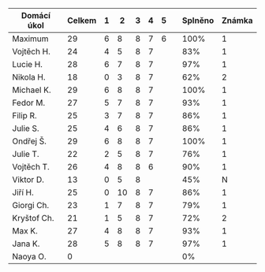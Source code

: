 | Domácí úkol | Celkem | 1 | 2  | 3 | 4 | 5 |   | Splněno | Známka |
|-------------|--------|---|----|---|---|---|---|---------|--------|
| Maximum     | 29     | 6 | 8  | 8 | 7 | 6 |   | 100%    | 1      |
| Vojtěch H.  | 24     | 4 | 5  | 8 | 7 |   |   | 83%     | 1      |
| Lucie H.    | 28     | 6 | 7  | 8 | 7 |   |   | 97%     | 1      |
| Nikola H.   | 18     | 0 | 3  | 8 | 7 |   |   | 62%     | 2      |
| Michael K.  | 29     | 6 | 8  | 8 | 7 |   |   | 100%    | 1      |
| Fedor M.    | 27     | 5 | 7  | 8 | 7 |   |   | 93%     | 1      |
| Filip R.    | 25     | 3 | 7  | 8 | 7 |   |   | 86%     | 1      |
| Julie S.    | 25     | 4 | 6  | 8 | 7 |   |   | 86%     | 1      |
| Ondřej Š.   | 29     | 6 | 8  | 8 | 7 |   |   | 100%    | 1      |
| Julie T.    | 22     | 2 | 5  | 8 | 7 |   |   | 76%     | 1      |
| Vojtěch T.  | 26     | 4 | 8  | 8 | 6 |   |   | 90%     | 1      |
| Viktor D.   | 13     | 0 | 5  | 8 |   |   |   | 45%     | N      |
| Jiří H.     | 25     | 0 | 10 | 8 | 7 |   |   | 86%     | 1      |
| Giorgi Ch.  | 23     | 1 | 7  | 8 | 7 |   |   | 79%     | 1      |
| Kryštof Ch. | 21     | 1 | 5  | 8 | 7 |   |   | 72%     | 2      |
| Max K.      | 27     | 4 | 8  | 8 | 7 |   |   | 93%     | 1      |
| Jana K.     | 28     | 5 | 8  | 8 | 7 |   |   | 97%     | 1      |
| Naoya O.    | 0      |   |    |   |   |   |   | 0%      |        |
